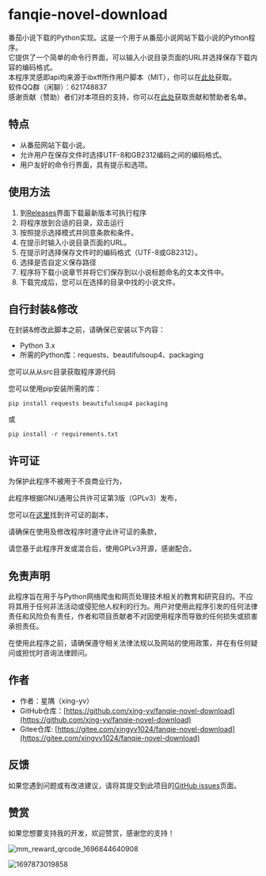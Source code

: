 # fanqie-novel-download
番茄小说下载的Python实现。这是一个用于从番茄小说网站下载小说的Python程序。  
它提供了一个简单的命令行界面，可以输入小说目录页面的URL并选择保存下载内容的编码格式。  
本程序灵感即api均来源于ibxff所作用户脚本（MIT），你可以在[此处](https://greasyfork.org/zh-CN/scripts/476688-%E7%95%AA%E8%8C%84%E5%85%A8%E6%96%87%E5%9C%A8%E7%BA%BF%E5%85%8D%E8%B4%B9%E8%AF%BB)获取。  
软件QQ群（闲聊）：621748837  
感谢贡献（赞助）者们对本项目的支持，你可以在[此处](https://github.com/xing-yv/fanqie-novel-download/blob/main/CONTRIBUTORS.md)获取贡献和赞助者名单。

## 特点

- 从番茄网站下载小说。
- 允许用户在保存文件时选择UTF-8和GB2312编码之间的编码格式。
- 用户友好的命令行界面，具有提示和选项。

## 使用方法

1. 到[Releases](https://github.com/xing-yv/fanqie-novel-download/releases)界面下载最新版本可执行程序
2. 将程序放到合适的目录，双击运行
3. 按照提示选择模式并同意条款和条件。
4. 在提示时输入小说目录页面的URL。
5. 在提示时选择保存文件时的编码格式（UTF-8或GB2312）。
6. 选择是否自定义保存路径
7. 程序将下载小说章节并将它们保存到以小说标题命名的文本文件中。
8. 下载完成后，您可以在选择的目录中找的小说文件。

## 自行封装&修改

在封装&修改此脚本之前，请确保已安装以下内容：

- Python 3.x
- 所需的Python库：requests、beautifulsoup4、packaging

您可以从从src目录获取程序源代码

您可以使用pip安装所需的库：

```
pip install requests beautifulsoup4 packaging
```

或

```
pip install -r requirements.txt
```

## 许可证

为保护此程序不被用于不良商业行为，

此程序根据GNU通用公共许可证第3版（GPLv3）发布，

您可以在[这里](https://www.gnu.org/licenses/gpl-3.0.html)找到许可证的副本，

请确保在使用及修改程序时遵守此许可证的条款，

请您基于此程序开发或混合后，使用GPLv3开源，感谢配合。

## 免责声明

此程序旨在用于与Python网络爬虫和网页处理技术相关的教育和研究目的。不应将其用于任何非法活动或侵犯他人权利的行为。用户对使用此程序引发的任何法律责任和风险负有责任，作者和项目贡献者不对因使用程序而导致的任何损失或损害承担责任。

在使用此程序之前，请确保遵守相关法律法规以及网站的使用政策，并在有任何疑问或担忧时咨询法律顾问。

## 作者

- 作者：星隅（xing-yv）
- GitHub仓库：[https://github.com/xing-yv/fanqie-novel-download](https://github.com/xing-yv/fanqie-novel-download)
- Gitee仓库:  [https://gitee.com/xingyv1024/fanqie-novel-download](https://gitee.com/xingyv1024/fanqie-novel-download)

## 反馈

如果您遇到问题或有改进建议，请将其提交到此项目的[GitHub issues](https://github.com/xing-yv/fanqie-novel-download/issues)页面。

## 赞赏

如果您想要支持我的开发，欢迎赞赏，感谢您的支持！

![mm_reward_qrcode_1696844640908](https://xyy-1314663891.cos.ap-nanjing.myqcloud.com/202310091746639.png)

![1697873019858](https://xyy-1314663891.cos.ap-nanjing.myqcloud.com/202310211527121.jpg)
